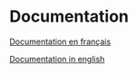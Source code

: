 # Documentation

[Documentation en français](/fr/index.md)

[Documentation in english](/en/index.md)





